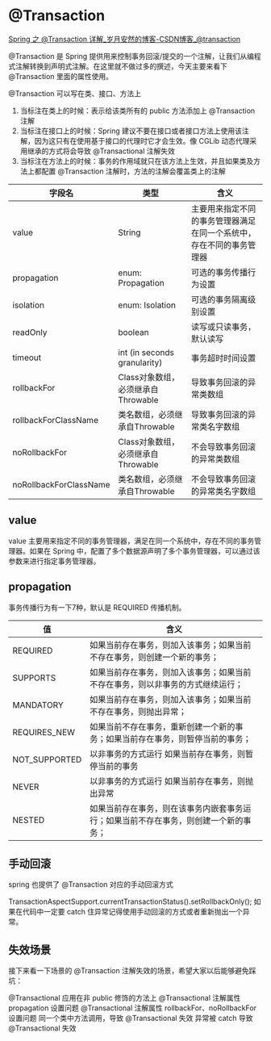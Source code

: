# @Transaction
[Spring 之 @Transaction 详解_岁月安然的博客-CSDN博客_@transaction](https://blog.csdn.net/baidu_38083619/article/details/106085287)

@Transaction 是 Spring 提供用来控制事务回滚/提交的一个注解，让我们从编程式注解转换到声明式注解。在这里就不做过多的撰述，今天主要来看下 @Transaction 里面的属性使用。

@Transaction 可以写在类、接口、方法上

1. 当标注在类上的时候：表示给该类所有的 public 方法添加上 @Transaction 注解
2. 当标注在接口上的时候：Spring 建议不要在接口或者接口方法上使用该注解，因为这只有在使用基于接口的代理时它才会生效。像 CGLib 动态代理采用继承的方式将会导致 @Transactional 注解失效
3. 当标注在方法上的时候：事务的作用域就只在该方法上生效，并且如果类及方法上都配置 @Transaction 注解时，方法的注解会覆盖类上的注解

字段名 | 类型 | 含义
----|----|---
value | String | 主要用来指定不同的事务管理器满足在同一个系统中，存在不同的事务管理器
propagation | enum: Propagation | 可选的事务传播行为设置
isolation | enum: Isolation | 可选的事务隔离级别设置
readOnly | boolean | 读写或只读事务，默认读写
timeout | int (in seconds granularity) | 事务超时时间设置
rollbackFor | Class对象数组，必须继承自Throwable | 导致事务回滚的异常类数组
rollbackForClassName | 类名数组，必须继承自Throwable | 导致事务回滚的异常类名字数组
noRollbackFor | Class对象数组，必须继承自Throwable | 不会导致事务回滚的异常类数组
noRollbackForClassName | 类名数组，必须继承自Throwable | 不会导致事务回滚的异常类名字数组

## value
value 主要用来指定不同的事务管理器，满足在同一个系统中，存在不同的事务管理器。如果在 Spring 中，配置了多个数据源声明了多个事务管理器，可以通过该参数来进行指定事务管理器。

## propagation
事务传播行为有一下7种，默认是 REQUIRED 传播机制。

值 | 含义
--|---
REQUIRED | 如果当前存在事务，则加入该事务；如果当前不存在事务，则创建一个新的事务；
SUPPORTS | 如果当前存在事务，则加入该事务；如果当前不存在事务，则以非事务的方式继续运行；
MANDATORY | 如果当前存在事务，则加入该事务；如果当前不存在事务，则抛出异常；
REQUIRES_NEW | 如果当前不存在事务，重新创建一个新的事务；如果当前存在事务，则暂停当前的事务；
NOT_SUPPORTED | 以非事务的方式运行 如果当前存在事务，则暂停当前的事务
NEVER | 以非事务的方式运行 如果当前存在事务，则抛出异常
NESTED | 如果当前存在事务，则在该事务内嵌套事务运行；如果当前不存在事务，则创建一个新的事务；

## 手动回滚
spring 也提供了 @Transaction 对应的手动回滚方式

TransactionAspectSupport.currentTransactionStatus().setRollbackOnly();
如果在代码中一定要 catch 住异常记得使用手动回滚的方式或者重新抛出一个异常。

## 失效场景
接下来看一下场景的 @Transaction 注解失效的场景，希望大家以后能够避免踩坑：

@Transactional 应用在非 public 修饰的方法上
@Transactional 注解属性 propagation 设置问题
@Transactional 注解属性 rollbackFor、noRollbackFor 设置问题
同一个类中方法调用，导致 @Transactional 失效
异常被 catch 导致 @Transactional 失效